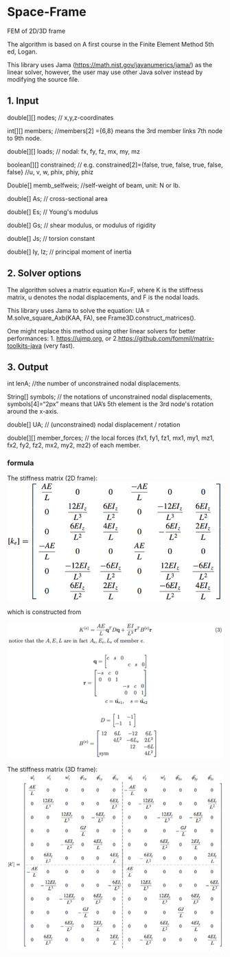 # Space-Frame
FEM of 2D/3D frame 

The algorithm is based on A first course in the Finite Element Method 5th ed, Logan.

This library uses Jama (https://math.nist.gov/javanumerics/jama/) as the linear solver, however, the user may use other Java solver instead by modifying the source file.


## 1. Input
double[][] nodes; // x,y,z-coordinates

int[][] members; //members[2] ={6,8} means the 3rd member links 7th node to 9th node.

double[][] loads; // nodal: fx, fy, fz, mx, my, mz

boolean[][] constrained; // e.g. constrained[2]={false, true, false, true, false, false}  //u, v, w, phix, phiy, phiz
	
Double[] memb_selfweis; //self-weight of beam, unit: N or lb.

double[] As; // cross-sectional area

double[] Es; // Young's modulus

double[] Gs; // shear modulus, or modulus of rigidity

double[] Js; // torsion constant

double[] Iy, Iz; // principal moment of inertia

## 2. Solver options
The algorithm solves a matrix equation Ku=F, where K is the stiffness matrix, u denotes the nodal displacements, and F is the nodal loads.

This library uses Jama to solve the equation: UA = M.solve_square_Axb(KAA, FA), see Frame3D.construct_matrices(). 

One might replace this method using other linear solvers for better performances: 1. https://ujmp.org, or 2.https://github.com/fommil/matrix-toolkits-java (very fast). 

## 3. Output

int lenA;  //the number of unconstrained nodal displacements.

String[] symbols; // the notations of unconstrained nodal displacements, symbols[4]=“2px” means that UA’s 5th element is the 3rd node's rotation around the x-axis.

double[] UA; // (unconstrained) nodal displacement / rotation

double[][] member_forces; // the local forces (fx1, fy1, fz1, mx1, my1, mz1, fx2, fy2, fz2, mx2, my2, mz2) of each member.

### formula

The stiffness matrix (2D frame):
![alt text](k6.png "Description goes here")

which is constructed from

![alt text](formula2D.png "Description goes here")

The stiffness matrix (3D frame):
![alt text](k12.png "Description goes here")
